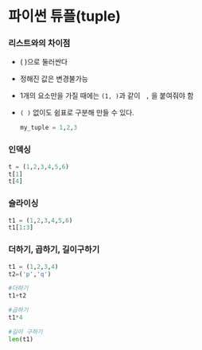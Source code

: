 # 파이썬 튜플(tuple)

### 리스트와의 차이점

- ( )으로 둘러싼다

- 정해진 값은 변경불가능

- 1개의 요소만을 가질 때에는 `(1, )`과 같이 ` ,` 을 붙여줘야 함

- `( )` 없이도 쉼표로 구분해 만들 수 있다.

  ```python
  my_tuple = 1,2,3
  ```

  

### 인덱싱

```python
t = (1,2,3,4,5,6)
t[1]
t[4]
```



### 슬라이싱

```python
t1 = (1,2,3,4,5,6)
t1[1:3]
```



### 더하기, 곱하기, 길이구하기

```python
t1 = (1,2,3,4)
t2=('p','q')

#더하기
t1+t2

#곱하기
t1*4

#길이 구하기
len(t1)
```



